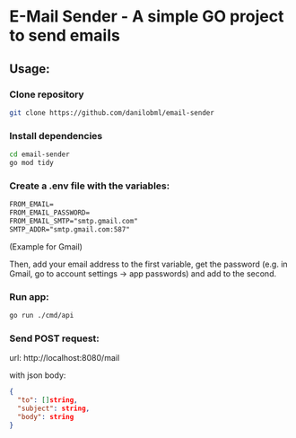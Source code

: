 # E-Mail Sender - A simple GO project to send emails

## Usage:

### Clone repository
```bash
git clone https://github.com/danilobml/email-sender
```

### Install dependencies
```bash
cd email-sender
go mod tidy
```

### Create a .env file with the variables:

```txt
FROM_EMAIL=
FROM_EMAIL_PASSWORD=
FROM_EMAIL_SMTP="smtp.gmail.com"
SMTP_ADDR="smtp.gmail.com:587"
```
(Example for Gmail)

Then, add your email address to the first variable, get the password (e.g. in Gmail, go to account settings -> app passwords) and add to the second.

### Run app:
```bash
go run ./cmd/api
```

### Send POST request:
url: http://localhost:8080/mail

with json body:
```json
{
  "to": []string,
  "subject": string,
  "body": string
}
```
